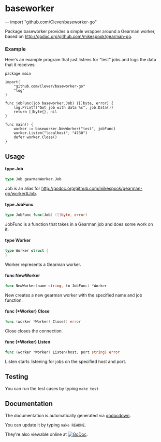 # baseworker
--
    import "github.com/Clever/baseworker-go"

Package baseworker provides a simple wrapper around a Gearman worker, based on
http://godoc.org/github.com/mikespook/gearman-go.


### Example

Here's an example program that just listens for "test" jobs and logs the data
that it receives:

    package main

    import(
    	"github.com/Clever/baseworker-go"
    	"log"
    )

    func jobFunc(job baseworker.Job) ([]byte, error) {
    	log.Printf("Got job with data %s", job.Data())
    	return []byte{}, nil
    }

    func main() {
    	worker := baseworker.NewWorker("test", jobFunc)
    	worker.Listen("localhost", "4730")
    	defer worker.Close()
    }

## Usage

#### type Job

```go
type Job gearmanWorker.Job
```

Job is an alias for http://godoc.org/github.com/mikespook/gearman-go/worker#Job.

#### type JobFunc

```go
type JobFunc func(Job) ([]byte, error)
```

JobFunc is a function that takes in a Gearman job and does some work on it.

#### type Worker

```go
type Worker struct {
}
```

Worker represents a Gearman worker.

#### func  NewWorker

```go
func NewWorker(name string, fn JobFunc) *Worker
```
New creates a new gearman worker with the specified name and job function.

#### func (*Worker) Close

```go
func (worker *Worker) Close() error
```
Close closes the connection.

#### func (*Worker) Listen

```go
func (worker *Worker) Listen(host, port string) error
```
Listen starts listening for jobs on the specified host and port.

## Testing

You can run the test cases by typing `make test`

## Documentation

The documentation is automatically generated via [godocdown](https://github.com/robertkrimen/godocdown).

You can update it by typing `make README`.

They're also viewable online at [![GoDoc](https://godoc.org/github.com/Clever/baseworker-go?status.png)](https://godoc.org/github.com/Clever/baseworker-go).
